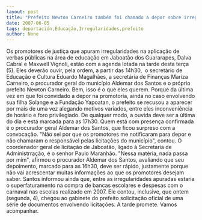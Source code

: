 ```yaml
---
layout: post
title: "Prefeito Newton Carneiro também foi chamado a depor sobre irregularidades na educação"
date: 2007-06-05
tags: deportación,Educação,Irregularidades,prefeito
author: None
---
```

Os promotores de justi&ccedil;a que&nbsp;apuram irregularidades na aplica&ccedil;&atilde;o de verbas p&uacute;blicas na &aacute;rea de educa&ccedil;&atilde;o em Jaboat&atilde;o dos Guararapes,&nbsp;Dalva Cabral e Maxwell Vignoli,&nbsp;est&atilde;o com a agenda lotada na tarde desta ter&ccedil;a (5). Eles dever&atilde;o ouvir, pela ordem, a partir das 14h30,&nbsp; o secret&aacute;rio de Educa&ccedil;&atilde;o e Cultura Eduardo&nbsp;Magalh&atilde;es, a&nbsp;secret&aacute;ria de Finan&ccedil;as Mariza Carneiro, o procurador geral do munic&iacute;pio Aldemar dos Santos e o pr&oacute;prio prefeito Newton Carneiro.
Bem, isso &eacute; o que eles querem. Porque da &uacute;ltima vez em que foi convidado a depor na promotoria, ainda no caso envolvendo sua filha Solange e a Funda&ccedil;&atilde;o Yapoatan, o prefeito se recusou a aparecer por mais de uma vez alegando motivos variados, entre eles inconveni&ecirc;ncia de hor&aacute;rio e foro privilegiado.&nbsp;De qualquer modo, a ouvida deve ser a &uacute;ltima do dia e est&aacute; marcada para as 17h30.
Quem est&aacute; com presen&ccedil;a confirmada &eacute; o procurador geral Aldemar dos Santos, que ficou surpreso com a convoca&ccedil;&atilde;o. &quot;N&atilde;o sei por que os promotores me notificaram para depor e n&atilde;o chamaram o respons&aacute;vel pelas licita&ccedil;&otilde;es do munic&iacute;pio&quot;,&nbsp;contou. 
O coordenador geral de licita&ccedil;&atilde;o de Jaboat&atilde;o, ligado &agrave; Secretaria de Administrra&ccedil;&atilde;o, &eacute; o senhor Paulo Maranh&atilde;o.&nbsp;&quot;Nessa mat&eacute;ria, nada passa por mim&quot;, afirmou o procurador Aldemar dos Santos, avaliando que seu depoimento, marcado para as 16h30, deve ser r&aacute;pido, justamente porque n&atilde;o&nbsp;vai acrescentar muitas informa&ccedil;&otilde;es ao que os promotores desejam saber.
Santos informou ainda que, entre as irregularidades&nbsp;apuradas estaria o superfaturamento na compra de bancas escolares e despesas com o carnaval nas escolas realizado em 2007. Ele contou, inclusive, que ontem (segunda, 4), chegou ao gabinete do prefeito&nbsp;solicita&ccedil;&atilde;o oficial&nbsp;de uma s&eacute;rie de documentos envolvendo licita&ccedil;&otilde;es.
A tarde promete. Vamos acompanhar. 